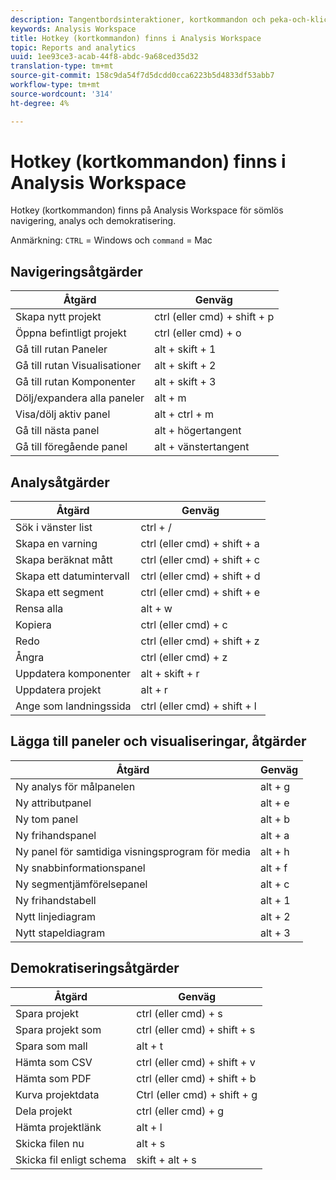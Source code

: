 ```yaml
---
description: Tangentbordsinteraktioner, kortkommandon och peka-och-klicka-beteenden som finns i Analysis Workspace.
keywords: Analysis Workspace
title: Hotkey (kortkommandon) finns i Analysis Workspace
topic: Reports and analytics
uuid: 1ee93ce3-acab-44f8-abdc-9a68ced35d32
translation-type: tm+mt
source-git-commit: 158c9da54f7d5dcdd0cca6223b5d4833df53abb7
workflow-type: tm+mt
source-wordcount: '314'
ht-degree: 4%

---
```



# Hotkey (kortkommandon) finns i Analysis Workspace

Hotkey (kortkommandon) finns på Analysis Workspace för sömlös navigering, analys och demokratisering.

Anmärkning: `CTRL` = Windows och `command` = Mac

## Navigeringsåtgärder

| Åtgärd | Genväg |
|---|---|
| Skapa nytt projekt | ctrl (eller cmd) + shift + p |
| Öppna befintligt projekt | ctrl (eller cmd) + o |
| Gå till rutan Paneler | alt + skift + 1 |
| Gå till rutan Visualisationer | alt + skift + 2 |
| Gå till rutan Komponenter | alt + skift + 3 |
| Dölj/expandera alla paneler | alt + m |
| Visa/dölj aktiv panel | alt + ctrl + m |
| Gå till nästa panel | alt + högertangent |
| Gå till föregående panel | alt + vänstertangent |

## Analysåtgärder

| Åtgärd | Genväg |
|---|---|
| Sök i vänster list | ctrl + / |
| Skapa en varning | ctrl (eller cmd) + shift + a |
| Skapa beräknat mått | ctrl (eller cmd) + shift + c |
| Skapa ett datumintervall | ctrl (eller cmd) + shift + d |
| Skapa ett segment | ctrl (eller cmd) + shift + e |
| Rensa alla | alt + w |
| Kopiera | ctrl (eller cmd) + c |
| Redo | ctrl (eller cmd) + shift + z |
| Ångra | ctrl (eller cmd) + z |
| Uppdatera komponenter | alt + skift + r |
| Uppdatera projekt | alt + r |
| Ange som landningssida | ctrl (eller cmd) + shift + l |

## Lägga till paneler och visualiseringar, åtgärder

| Åtgärd | Genväg |
|---|---|
| Ny analys för målpanelen | alt + g |
| Ny attributpanel | alt + e |
| Ny tom panel | alt + b |
| Ny frihandspanel | alt + a |
| Ny panel för samtidiga visningsprogram för media | alt + h |
| Ny snabbinformationspanel | alt + f |
| Ny segmentjämförelsepanel | alt + c |
| Ny frihandstabell | alt + 1 |
| Nytt linjediagram | alt + 2 |
| Nytt stapeldiagram | alt + 3 |

## Demokratiseringsåtgärder

| Åtgärd | Genväg |
|---|---|
| Spara projekt | ctrl (eller cmd) + s |
| Spara projekt som | ctrl (eller cmd) + shift + s |
| Spara som mall | alt + t |
| Hämta som CSV | ctrl (eller cmd) + shift + v |
| Hämta som PDF | ctrl (eller cmd) + shift + b |
| Kurva projektdata | Ctrl (eller cmd) + shift + g |
| Dela projekt | ctrl (eller cmd) + g |
| Hämta projektlänk | alt + l |
| Skicka filen nu | alt + s |
| Skicka fil enligt schema | skift + alt + s |
